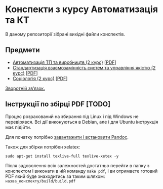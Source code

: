 # Конспекти з курсу Автоматизація та КТ

В даному репозиторії зібрані вихідні файли конспектів.

## Предмети

- [Автоматизація ТП та виробництв (2 курс)](automation-tp-and-manufacuring)
  [[PDF](automation-tp-and-manufacuring/build/build.pdf)]
- [Стандартизація взаємозамінність систем та управління якістю (2 курс)](si-and-qm)
  [[PDF](si-and-qm/build/build.pdf)]
- [Соціологія (2 курс)](sociology)
  [[PDF](sociology/build/build.pdf)]

[Зворотній зв’язок.](mailto:linevich.net@gmail.com)

## Інструкції по збірці PDF [TODO]

Процес розрахований на збирання під Linux і під Windows не перевірявся. Всі дії виконуються
в Debian, але і для Ubuntu інструкція має підійти.

Для початку потрібно
[завантажити і встановити Pandoc](https://github.com/jgm/pandoc/releases/latest).

Також для збірки потрібен xelatex:

```
sudo apt-get install texlive-full texlive-xetex -y
```

Після задоволення всіх залежностей достатньо перейти в папку з конспектом і виконати в ній команду
`make pdf`, і ви отримаєте готовий PDF який буде знаходитись за таким шляхом:
`назва_конспекту/build/build.pdf`
